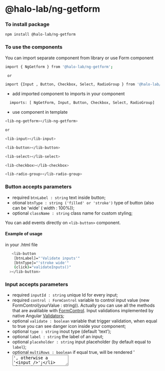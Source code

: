 # @halo-lab/ng-getform

### To install package

```sh
npm install @halo-lab/ng-getform
```

### To use the components

You can import separate component from library or use Form component

```sh
import { NgGetform } from '@halo-lab/ng-getform';

 or

import {Input , Button, Checkbox, Select, RadioGroup } from '@halo-lab/ng-getform';

```

- add imported component to imports in your component

```sh
  imports: [ NgGetForm, Input, Button, Checkbox, Select, RadioGroup]

```

- use component in template

```sh
<lib-ng-getform></lib-ng-getform>

or

<lib-input></lib-input>

<lib-button></lib-button>

<lib-select></lib-select>

<lib-checkbox></lib-checkbox>

<lib-radio-group></lib-radio-group>

```
### Button accepts parameters

- required `btnLabel : string` text inside button;
- otional `btnType : string ('filled' or 'stroke')` type of button (also can be 'wide' ( width : 100%));
- optional `className : string` class name for custom styling;

You can add events directly on `<lib-button>` component.


#### Example of usage

in your .html file

```sh
   <lib-button
    [btnLabel]="'Validate inputs'"
    [btnType]="'stroke wide'"
    (click)="validateInputs()"
  ></lib-button>
```


### Input accepts parameters

- required `inputId : string` unique Id for every input;
- required `control : FormControl` variable to control input  value (new FormControl(yourValue : string)). Actually you can use all the methods that are avalilable with [FormControl](https://angular.io/api/forms/FormControl). Input validations implemented by native Angular [Validators](https://angular.io/api/forms/Validators);
- optional `validate : boolean` variable that trigger validation, when equal to true you can see danger icon inside your component;
- optional `type : string` inout type (default 'text');
- optional `label : string` the label of an input;
- optional `placeholder : string` input placeholder (by default equal to `label`);
- optional `multiRows : boolean` if equal true, will be rendered '<textarea>', otherwise a '<input />';
- optional `errorMessage : { errorType : string }` with this property you can bind tooltip message for component unvalid state;
- optional `className : string` - class name for custom styling.

#### Example of usage

in your .html file

```sh
  <lib-input
    [label]="'Write your text'"
    [control]="inputControl"
    [inputId]="'uniqueID'"
    [placeholder]="'Please write something'"
    [validate]="validate"
    [errorMessages]="{
      required: 'Required field',
      minLength: 'At least 2 chracters',
      pattern: 'Only letters'
    }"
  ></lib-input>
```

in your .ts file

```sh
  inputControl: FormControl = new FormControl(null,
    [Validators.required,
    Validators.minLength(2),
    Validators.pattern('[a-zA-Z]+')]););
```

### Checkbox accepts parameters

- required `name : string` the name of an checkbox field;
- required `label : string` the label of an checkbox;
- required `control : FormControl` variable to control checkbox value (new FormControl(yourValue : boolean)). Actually you can use all the methods that are avalilable with [FormControl](https://angular.io/api/forms/FormControl). Input validations implemented by native Angular [Validators](https://angular.io/api/forms/Validators);
- optional `validate : boolean` variable that trigger validation, when equal to true you can see danger icon inside your component;
- optional  `errorMessage : { errorType : string }` with this property you can bind tooltip message for component unvalid state (requiredTrue and required validators setting the same error : `{required}`. If you wanna pass errorMessage for this case, you need use required field `errorMessage : { required : string }`);
- optional `className : string` class name for custom styling.

#### Example of usage

in your .html file

```sh
  <lib-checkbox
    [name]="'confirmation'"
    [label]="'Are you sure about that?'"
    [control]="confirmationState"
    [validate]="true"
  ></lib-checkbox>
```

in your .ts file

```sh
confirmationState = new FormControl(false,[Validators.requiredTrue]);
```

## RadioGroup accepts parameters

- required `name : string` the name of an radio group input;
- required `label : string` the label of an radio group;
- required `items : [{name:string,value:string}]` the label of an radio group;
- required `control : FormControl`  variable to control radio group value (new FormControl(yourValue : string | number)).Input validations implemented by native Angular [Validators](https://angular.io/api/forms/Validators);
- optional `validate : boolean` variable that trigger validation, when equal to true you can see danger icon inside your component;
- optional `orientation? : (vertical | horizontal )` property that allow you to control buttons group orientation. Default value : vertical;
- optional `errorMessage : { errorType : string }` with this property you can bind tooltip message for component unvalid state;
- optional `className : string` class name for custom styling.

#### Example of usage

in your .html file

```sh
  <lib-radio-group
    [items]="radioButtonsArray"
    [orientation]="'horizontal'"
    [label]="'Choose one option'"
    [control]="selectedRadioItem"
    [validate]="true"
  ></lib-radio-group>
```

in your .ts file

```sh
selectedRadioItem: FormControl = new FormControl(null,[Validators.required]);

radioButtonsArray: { name: string, value: string }[] =
  [{ name: 'radio 1', value: 'radio-1' },
  { name: 'radio 2', value: 'radio-2' },
  { name: 'radio 3', value: 'radio-3' },
  { name: 'radio 4', value: 'radio-4 ' }]
```

## Select accepts parameters

- required `question : string` question before select component;
- required `options : string[]` array of options;
- required `control : FormControl` variable to control select value (new FormControl(yourValue : string)).Input validations implemented by native Angular [Validators](https://angular.io/api/forms/Validators);
- optional `validate : boolean`  variable that trigger validation, when equal to true you can see danger icon inside your component;
- optional `selectTitle : string` you can define preselected title
- optional `searchEnabled : boolean` enable/disable search bar for select options;
- optional `errorMessage : { errorType : string }` with this property you can bind tooltip message for component unvalid state;
- optional `className : string` class name for custom styling.

#### Example of usage

in your .html file

```sh
  <lib-select
    [question]="'Choose your favourite fruit'"
    [options]="fruitsArr"
    [control]="favouriteFruit"
    [searchEnabled]="false"
    [validate]="true"
  ></lib-select>
```

in your .ts file

```sh
favouriteFruit: FormControl = new FormControl(null,[Validators.required]);

fruitsArr: string[] = ['Banana',
  'Mango',
  'Pear',
  'Apple',
  'Orange'
];
```

### NgGetform accepts parameters

- required `targetUrl` the url of your form on getform;
- required `fields`  list of fields that must be in the form;
- optional `btnLabel`  label on the button (default "Send form");
- optional `successCallback` function that will be called after successful submission of the form data on getform.io.

### Parameters types

- `targetUrl`: `string`
- `fields`: `array`

```sh
    name: string
    type?: string (default 'text')
    label?: string
    placeholder?: string (default equal 'label')
    isMultiLine?: boolean (if true, will be rendered '<textarea></textarea>', otherwise a '<input />')
    validation?: {
        errorMessage: string
        type: string (allowed 'required' | 'email' | 'minLength' | 'maxLength' | 'min' | 'max' | 'pattern')
        value: string | number | boolean
    }[]
```

- `btnLabel`: `string`
- `successCallback`: `() => void`

### 'fields' parameter examples

```sh
  {
    name: string
    type?: string (default 'text')
    label?: string
    placeholder?: string (default equal 'label')
    isMultiLine?: boolean (if true, will be rendered '<textarea></textarea>', otherwise a '<input />')
    validation?: {
        errorMessage: string
        type: string (allowed 'required' | 'email' | 'minLength' | 'maxLength' | 'min' | 'max' | 'pattern')
        value: string | number | boolean
    }[]
  }
```

```sh
    {
      type: 'text',
      name: 'name',
      label: 'Your first name',
      validation: [
        {
          type: 'required',
          value: true,
          errorMessage: 'Required field',
        },
        {
          type: 'minLength',
          value: 2,
          errorMessage: 'At least 2 characters',
        },
        {
          type: 'pattern',
          value: '[a-zA-Z]+',
          errorMessage: 'Only letters',
        },
      ],
    },
    {
      type: 'checkbox',
      label: 'Are you sure about that?',
      name: 'confirmation',
      validation: [
        {
          type: 'requiredTrue',
          value: true,
          errorMessage: 'Confirmation required',
        },
      ],
    },
    {
      type: 'radio',
      orientation: 'vertical',
      label: 'Choose your favourite sport',
      name: 'sport',
      options: [{ name: 'soccer', value: 'soccer' },
      { name: 'hockey', value: 'hockey' },
      { name: 'tenis', value: 'tenis' },
      { name: 'basketball', value: 'basketball' },
      { name: 'formula 1', value: 'formula-1' }],
      validation: [
        {
          type: 'required',
          value: true,
          errorMessage: 'Selection required',
        },
      ],
    },
     {
      type: 'select',
      question: 'Choose your favourite fruit',
      name: 'fruit',
      options: ['Banana',
        'Mango',
        'Pear',
        'Apple',
        'Orange',
        'Lemon',
        'Watermelon'
      ],
      validation: [
        {
          type: 'required',
          value: true,
          errorMessage: 'Selection required',
        },
      ],
    },
```

## Word from author

Have fun ✌️

<a href="https://www.halo-lab.com/?utm_source=github">
  <img
    src="https://dgestran.sirv.com/Images/supported-by-halolab.png"
    alt="Supported by Halo lab"
    height="60"
  >
</a>
